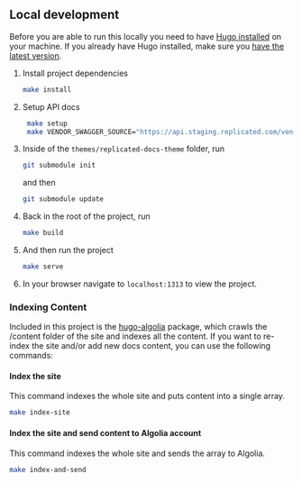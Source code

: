## Local development

Before you are able to run this locally you need to have [Hugo installed](https://gohugo.io/getting-started/installing/) on your machine. If you already have Hugo installed, make sure you [have the latest version](https://gohugo.io/getting-started/installing/#upgrade-hugo).

1. Install project dependencies
   ```bash
   make install
   ```

1. Setup API docs
   ```bash
    make setup
    make VENDOR_SWAGGER_SOURCE="https://api.staging.replicated.com/vendor" vendordocs
    ```

1. Inside of the `themes/replicated-docs-theme` folder, run
    ```bash
    git submodule init
    ```

    and then
    ```bash
    git submodule update
    ```

1. Back in the root of the project, run
   ```bash
   make build
   ```

1. And then run the project
   ```bash
   make serve
   ```

1. In your browser navigate to `localhost:1313` to view the project.

### Indexing Content

Included in this project is the [hugo-algolia](https://github.com/10Dimensional/help-center) package, which crawls the /content folder of the site and indexes all the content. If you want to re-index the site and/or add new docs content, you can use the following commands:

#### Index the site
This command indexes the whole site and puts content into a single array.

```bash
make index-site
```

#### Index the site and send content to Algolia account
This command indexes the whole site and sends the array to Algolia.

```bash
make index-and-send
```
